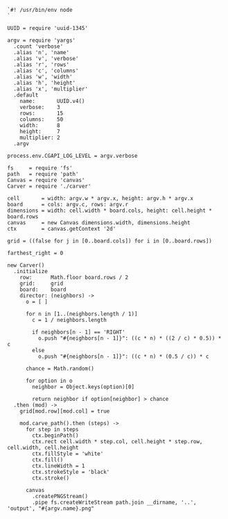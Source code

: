     `#! /usr/bin/env node
    `

    UUID = require 'uuid-1345'

    argv = require 'yargs'
      .count 'verbose'
      .alias 'n', 'name'
      .alias 'v', 'verbose'
      .alias 'r', 'rows'
      .alias 'c', 'columns'
      .alias 'w', 'width'
      .alias 'h', 'height'
      .alias 'x', 'multiplier'
      .default
        name:       UUID.v4()
        verbose:    3
        rows:       15
        columns:    50
        width:      8
        height:     7
        multiplier: 2
      .argv

    process.env.CGAPI_LOG_LEVEL = argv.verbose

    fs     = require 'fs'
    path   = require 'path'
    Canvas = require 'canvas'
    Carver = require './carver'

    cell       = width: argv.w * argv.x, height: argv.h * argv.x
    board      = cols: argv.c, rows: argv.r
    dimensions = width: cell.width * board.cols, height: cell.height * board.rows
    canvas     = new Canvas dimensions.width, dimensions.height
    ctx        = canvas.getContext '2d'

    grid = ((false for j in [0..board.cols]) for i in [0..board.rows])

    farthest_right = 0

    new Carver()
      .initialize
        row:      Math.floor board.rows / 2
        grid:     grid
        board:    board
        director: (neighbors) ->
          o = [ ]

          for n in [1..(neighbors.length / 1)]
            c = 1 / neighbors.length

            if neighbors[n - 1] == 'RIGHT'
              o.push "#{neighbors[n - 1]}": ((c * n) * ((2 / c) * 0.5)) * c
            else
              o.push "#{neighbors[n - 1]}": ((c * n) * (0.5 / c)) * c

          chance = Math.random()

          for option in o
            neighbor = Object.keys(option)[0]

            return neighbor if option[neighbor] > chance
      .then (mod) ->
        grid[mod.row][mod.col] = true

        mod.carve_path().then (steps) ->
          for step in steps
            ctx.beginPath()
            ctx.rect cell.width * step.col, cell.height * step.row, cell.width, cell.height
            ctx.fillStyle = 'white'
            ctx.fill()
            ctx.lineWidth = 1
            ctx.strokeStyle = 'black'
            ctx.stroke()

          canvas
            .createPNGStream()
            .pipe fs.createWriteStream path.join __dirname, '..', 'output', "#{argv.name}.png"
